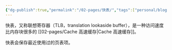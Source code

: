 ```yaml
---
{"dg-publish":true,"permalink":"/02-pages/快表/","tags":["personal/blog","os","hardware"]}
---
```


快表，又称联想寄存器（TLB，translation lookaside buffer），是一种访问速度比内存块很多的 [[02-pages/Cache 高速缓存\|Cache 高速缓存]]。

快表会保存最近使用过的页表项。